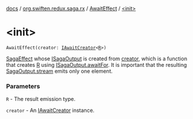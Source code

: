 [docs](../../index.md) / [org.swiften.redux.saga.rx](../index.md) / [AwaitEffect](index.md) / [&lt;init&gt;](./-init-.md)

# &lt;init&gt;

`AwaitEffect(creator: `[`IAwaitCreator`](../-i-await-creator.md)`<`[`R`](index.md#R)`>)`

[SagaEffect](../../org.swiften.redux.saga.common/-saga-effect/index.md) whose [ISagaOutput](../../org.swiften.redux.saga.common/-i-saga-output/index.md) is created from [creator](creator.md), which is a function that creates
[R](index.md#R) using [ISagaOutput.awaitFor](../../org.swiften.redux.core/-i-async-job/await-for.md). It is important that the resulting [SagaOutput.stream](../-saga-output/stream.md) emits only
one element.

### Parameters

`R` - The result emission type.

`creator` - An [IAwaitCreator](../-i-await-creator.md) instance.